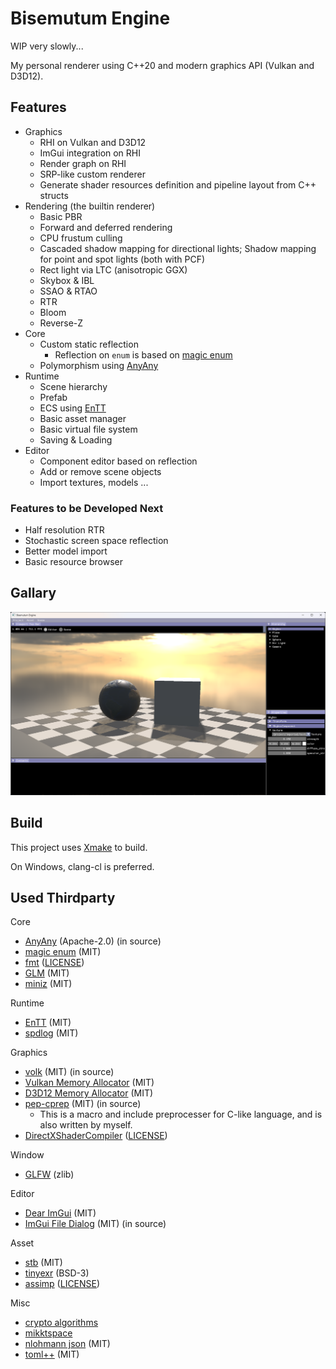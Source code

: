 # Bisemutum Engine

WIP very slowly...

My personal renderer using C++20 and modern graphics API (Vulkan and D3D12).

## Features

* Graphics
  * RHI on Vulkan and D3D12
  * ImGui integration on RHI
  * Render graph on RHI
  * SRP-like custom renderer
  * Generate shader resources definition and pipeline layout from C++ structs
* Rendering (the builtin renderer)
  * Basic PBR
  * Forward and deferred rendering
  * CPU frustum culling
  * Cascaded shadow mapping for directional lights; Shadow mapping for point and spot lights (both with PCF)
  * Rect light via LTC (anisotropic GGX)
  * Skybox & IBL
  * SSAO & RTAO
  * RTR
  * Bloom
  * Reverse-Z
* Core
  * Custom static reflection
    * Reflection on `enum` is based on [magic enum](https://github.com/Neargye/magic_enum)
  * Polymorphism using [AnyAny](https://github.com/kelbon/AnyAny)
* Runtime
  * Scene hierarchy
  * Prefab
  * ECS using [EnTT](https://github.com/skypjack/entt)
  * Basic asset manager
  * Basic virtual file system
  * Saving & Loading
* Editor
  * Component editor based on reflection
  * Add or remove scene objects
  * Import textures, models ...

### Features to be Developed Next

* Half resolution RTR
* Stochastic screen space reflection
* Better model import
* Basic resource browser

## Gallary

![](./images/show1.png)

## Build

This project uses [Xmake](https://xmake.io/) to build.

On Windows, clang-cl is preferred.

## Used Thirdparty

Core

* [AnyAny](https://github.com/kelbon/AnyAny) (Apache-2.0) (in source)
* [magic enum](https://github.com/Neargye/magic_enum) (MIT)
* [fmt](https://github.com/fmtlib/fmt) ([LICENSE](https://github.com/fmtlib/fmt/blob/master/LICENSE))
* [GLM](https://github.com/g-truc/glm) (MIT)
* [miniz](https://github.com/richgel999/miniz) (MIT)

Runtime

* [EnTT](https://github.com/skypjack/entt) (MIT)
* [spdlog](https://github.com/gabime/spdlog) (MIT)

Graphics

* [volk](https://github.com/zeux/volk) (MIT) (in source)
* [Vulkan Memory Allocator](https://github.com/GPUOpen-LibrariesAndSDKs/VulkanMemoryAllocator) (MIT)
* [D3D12 Memory Allocator](https://github.com/GPUOpen-LibrariesAndSDKs/D3D12MemoryAllocator) (MIT)
* [pep-cprep](https://github.com/PepcyCh/pep-cprep) (MIT) (in source)
  * This is a macro and include preprocesser for C-like language, and is also written by myself.
* [DirectXShaderCompiler](https://github.com/microsoft/DirectXShaderCompiler) ([LICENSE](https://github.com/microsoft/DirectXShaderCompiler/blob/main/LICENSE.TXT))

Window

* [GLFW](https://github.com/glfw/glfw) (zlib)

Editor

* [Dear ImGui](https://github.com/ocornut/imgui) (MIT)
* [ImGui File Dialog](https://github.com/aiekick/ImGuiFileDialog) (MIT) (in source)

Asset

* [stb](https://github.com/nothings/stb) (MIT)
* [tinyexr](https://github.com/syoyo/tinyexr) (BSD-3)
* [assimp](https://github.com/assimp/assimp) ([LICENSE](https://github.com/assimp/assimp/blob/master/LICENSE))

Misc

* [crypto algorithms](https://github.com/KorewaWatchful/crypto-algorithms)
* [mikktspace](https://github.com/mmikk/MikkTSpace)
* [nlohmann json](https://github.com/nlohmann/json) (MIT)
* [toml++](https://github.com/marzer/tomlplusplus) (MIT)

